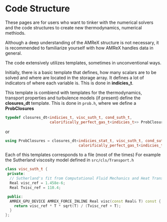 # Code Structure



These pages are for users who want to tinker with the numerical solvers and the code structures to create
new thermodynamics, numerical methiods.

Although a deep understanding of the AMReX structure is not necessary, it is recommended to familiarize yourself with how AMReX handles data in general. 

The code extensively utilizes templates, sometimes in unconventional ways. 

Initially, there is a basic template that defines, how many scalars are to be solved and
where are located in the storage array. It defines a lot of indicators of where each variable is. 
This is done in **indicies_t**.

This template is combiend with templates for the thermodynamics, transport properties and turbulence models (if present) define the **closures_dt** template. This is done in `prob.h`, where we define a
**ProbClosures** 

```cpp
typedef closures_dt<indicies_t, visc_suth_t, cond_suth_t,
                    calorifically_perfect_gas_t<indicies_t>> ProbClosures;
```
or

```cpp
using ProbClosures = closures_dt<indicies_stat_t, visc_suth_t, cond_suth_t,
                                 calorifically_perfect_gas_t<indicies_t>>;
```

Each of this templates corresponds to a file (most of the times)
For example the Sutherland viscosity model defined in `src/cls/Transport.h`

```cpp
class visc_suth_t {
 private:
  // Sutherland's fit from Computational Fluid Mechanics and Heat Transfer
  Real visc_ref = 1.458e-6;
  Real Tvisc_ref = 110.4;

 public:
  AMREX_GPU_DEVICE AMREX_FORCE_INLINE Real visc(const Real& T) const {
    return visc_ref * T * sqrt(T) / (Tvisc_ref + T);
  }
};
```